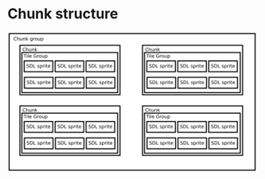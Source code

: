 <h1>Chunk structure</h1>

![Layers diagram](https://github.com/chromegism/iso-game-revised/blob/master/readmedata/LayersDiagram.png)
